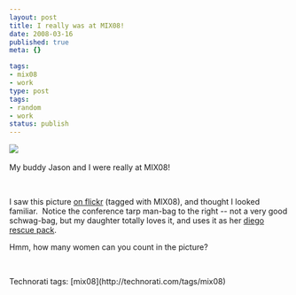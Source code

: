 ```yaml
---
layout: post
title: I really was at MIX08!
date: 2008-03-16
published: true
meta: {}

tags:
- mix08
- work
type: post
tags:
- random
- work
status: publish
---
```



[![](http://media.eick.us/2011/05/2333865422_8a2c65b2c5.jpg)](http://www.flickr.com/photos/begley/2313280104/in/photostream/) 



My buddy Jason and I were really at MIX08! 



 



I saw this picture [on flickr](http://www.flickr.com/photos/tags/mix08) (tagged with MIX08), and thought I looked familiar.  Notice the conference tarp man-bag to the right -- not a very good schwag-bag, but my daughter totally loves it, and uses it as her [diego rescue pack](http://www.nickjr.co.uk/shows/diego/index.aspx).



Hmm, how many women can you count in the picture?



 

  <div class="wlWriterSmartContent" style="padding-right: 0px;padding-left: 0px;padding-bottom: 0px;margin: 0px;padding-top: 0px">Technorati tags: [mix08](http://technorati.com/tags/mix08)</div>
